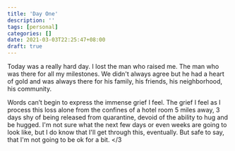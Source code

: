 ```yaml
---
title: 'Day One'
description: ''
tags: [personal]
categories: []
date: 2021-03-03T22:25:47+08:00
draft: true
---
```


Today was a really hard day. I lost the man who raised me. The man who was there for all my milestones. We didn't always agree but he had a heart of gold and was always there for his family, his friends, his neighborhood, his community.

Words can’t begin to express the immense grief I feel. The grief I feel as I process this loss alone from the confines of a hotel room 5 miles away, 3 days shy of being released from quarantine, devoid of the ability to hug and be hugged. I'm not sure what the next few days or even weeks are going to look like, but I do know that I'll get through this, eventually. But safe to say, that I'm not going to be ok for a bit. </3
